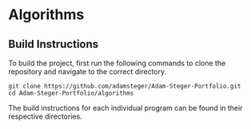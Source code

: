 # Algorithms
## Build Instructions
To build the project, first run the following commands to clone the repository and navigate to the correct directory.
```
git clone https://github.com/adamsteger/Adam-Steger-Portfolio.git
cd Adam-Steger-Portfolio/algorithms
```
The build instructions for each individual program can be found in their respective directories.

